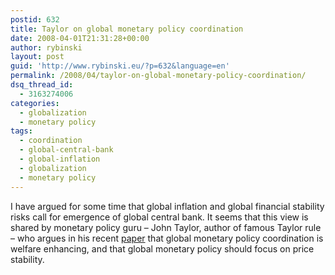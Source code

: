```yaml
---
postid: 632
title: Taylor on global monetary policy coordination
date: 2008-04-01T21:31:28+00:00
author: rybinski
layout: post
guid: 'http://www.rybinski.eu/?p=632&language=en'
permalink: /2008/04/taylor-on-global-monetary-policy-coordination/
dsq_thread_id:
  - 3163274006
categories:
  - globalization
  - monetary policy
tags:
  - coordination
  - global-central-bank
  - global-inflation
  - globalization
  - monetary policy
---
```

I have argued for some time that global inflation and global financial stability risks call for emergence of global central bank. It seems that this view is shared by monetary policy guru – John Taylor, author of famous Taylor rule – who argues in his recent [paper](http://www.rybinski.eu/resources/non-modules.d/dispatcher/dispatch.php?id=2332) that global monetary policy coordination is welfare enhancing, and that global monetary policy should focus on price stability.
